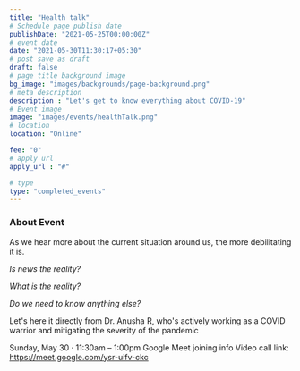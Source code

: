 ```yaml
---
title: "Health talk"
# Schedule page publish date
publishDate: "2021-05-25T00:00:00Z"
# event date
date: "2021-05-30T11:30:17+05:30"
# post save as draft
draft: false
# page title background image
bg_image: "images/backgrounds/page-background.png"
# meta description
description : "Let's get to know everything about COVID-19"
# Event image
image: "images/events/healthTalk.png"
# location
location: "Online"

fee: "0"
# apply url
apply_url : "#"

# type
type: "completed_events"
---
```


### About Event
As we hear more about the current situation around us, the more debilitating it is. 

_Is news the reality?_

_What is the reality?_

_Do we need to know anything else?_

Let's here it directly from Dr. Anusha R, who's actively working as a COVID warrior and mitigating the severity of the pandemic

Sunday, May 30 · 11:30am – 1:00pm
Google Meet joining info
Video call link: https://meet.google.com/ysr-uifv-ckc